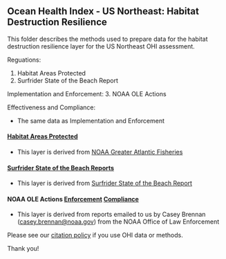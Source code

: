 ## Ocean Health Index - US Northeast: Habitat Destruction Resilience

This folder describes the methods used to prepare data for the habitat destruction resilience layer for the US Northeast OHI assessment. 

Reguations:
1. Habitat Areas Protected
2. Surfrider State of the Beach Report

Implementation and Enforcement:
3. NOAA OLE Actions

Effectiveness and Compliance:
- The same data as Implementation and Enforcement

#### [Habitat Areas Protected](https://ohi-northeast.github.io/ne-prep/prep/resilience/ecological/habitat_destruction/hab_area_protected.html)
- This layer is derived from [NOAA Greater Atlantic Fisheries](https://www.greateratlantic.fisheries.noaa.gov/educational_resources/gis/data/)

#### [Surfrider State of the Beach Reports](https://ohi-northeast.github.io/ne-prep/prep/resilience/ecological/climate_change/climate_action.html)
- This layer is derived from [Surfrider State of the Beach Report](https://www.surfrider.org/coastal-blog/entry/2017-state-of-the-beach-report)

#### NOAA OLE Actions [Enforcement](https://ohi-northeast.github.io/ne-prep/prep/resilience/ecological/fishing_pressure/ole_enforce.html) [Compliance](https://ohi-northeast.github.io/ne-prep/prep/resilience/ecological/fishing_pressure/ole_compliance.html)
- This layer is derived from reports emailed to us by Casey Brennan (casey.brennan@noaa.gov) from the NOAA Office of Law Enforcement

Please see our [citation policy](http://ohi-science.org/citation-policy/) if you use OHI data or methods.

Thank you!

